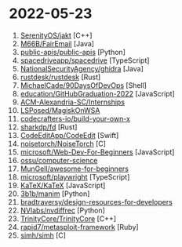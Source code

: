 # 2022-05-23

1. [SerenityOS/jakt](https://github.com/SerenityOS/jakt "The Jakt Programming Language") [C++]
2. [M66B/FairEmail](https://github.com/M66B/FairEmail "Fully featured, open source, privacy friendly email app for Android") [Java]
3. [public-apis/public-apis](https://github.com/public-apis/public-apis "A collective list of free APIs") [Python]
4. [spacedriveapp/spacedrive](https://github.com/spacedriveapp/spacedrive "Spacedrive is an open source cross-platform file explorer, powered by a virtual distributed filesystem written in Rust.") [TypeScript]
5. [NationalSecurityAgency/ghidra](https://github.com/NationalSecurityAgency/ghidra "Ghidra is a software reverse engineering (SRE) framework") [Java]
6. [rustdesk/rustdesk](https://github.com/rustdesk/rustdesk "Open source virtual / remote desktop infrastructure for everyone! The open source TeamViewer alternative.") [Rust]
7. [MichaelCade/90DaysOfDevOps](https://github.com/MichaelCade/90DaysOfDevOps "This repository is my documenting repository for learning the world of DevOps. I started this journey on the 1st January 2022 and I plan to run to March 31st for a complete 90-day romp on spending an hour a day including weekends to get a foundational knowledge across a lot of different areas that make up DevOps.") [Shell]
8. [education/GitHubGraduation-2022](https://github.com/education/GitHubGraduation-2022 "Join the GitHub Graduation Yearbook and walk the stage on June 11.") [JavaScript]
9. [ACM-Alexandria-SC/Internships](https://github.com/ACM-Alexandria-SC/Internships "") 
10. [LSPosed/MagiskOnWSA](https://github.com/LSPosed/MagiskOnWSA "Integrate Magisk root and Google Apps (OpenGApps) into WSA (Windows Subsystem for Android)") 
11. [codecrafters-io/build-your-own-x](https://github.com/codecrafters-io/build-your-own-x "Master programming by recreating your favorite technologies from scratch.") 
12. [sharkdp/fd](https://github.com/sharkdp/fd "A simple, fast and user-friendly alternative to 'find'") [Rust]
13. [CodeEditApp/CodeEdit](https://github.com/CodeEditApp/CodeEdit "CodeEdit App for macOS – Elevate your code editing experience. Open source, free forever.") [Swift]
14. [noisetorch/NoiseTorch](https://github.com/noisetorch/NoiseTorch "Real-time microphone noise suppression on Linux.") [C]
15. [microsoft/Web-Dev-For-Beginners](https://github.com/microsoft/Web-Dev-For-Beginners "24 Lessons, 12 Weeks, Get Started as a Web Developer") [JavaScript]
16. [ossu/computer-science](https://github.com/ossu/computer-science "🎓 Path to a free self-taught education in Computer Science!") 
17. [MunGell/awesome-for-beginners](https://github.com/MunGell/awesome-for-beginners "A list of awesome beginners-friendly projects.") 
18. [microsoft/playwright](https://github.com/microsoft/playwright "Playwright is a framework for Web Testing and Automation. It allows testing Chromium, Firefox and WebKit with a single API.") [TypeScript]
19. [KaTeX/KaTeX](https://github.com/KaTeX/KaTeX "Fast math typesetting for the web.") [JavaScript]
20. [3b1b/manim](https://github.com/3b1b/manim "Animation engine for explanatory math videos") [Python]
21. [bradtraversy/design-resources-for-developers](https://github.com/bradtraversy/design-resources-for-developers "Curated list of design and UI resources from stock photos, web templates, CSS frameworks, UI libraries, tools and much more") 
22. [NVlabs/nvdiffrec](https://github.com/NVlabs/nvdiffrec "Official code for the CVPR 2022 (oral) paper Extracting Triangular 3D Models, Materials, and Lighting From Images.") [Python]
23. [TrinityCore/TrinityCore](https://github.com/TrinityCore/TrinityCore "TrinityCore Open Source MMO Framework (master = 9.2.0.43345, 3.3.5 = 3.3.5a.12340)") [C++]
24. [rapid7/metasploit-framework](https://github.com/rapid7/metasploit-framework "Metasploit Framework") [Ruby]
25. [simh/simh](https://github.com/simh/simh "The Computer History Simulation Project") [C]
